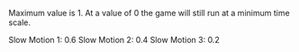 Maximum value is 1.
At a value of 0 the game will still run at a minimum time scale.

Slow Motion 1: 0.6
Slow Motion 2: 0.4
Slow Motion 3: 0.2